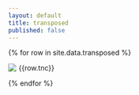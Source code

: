```yaml
---
layout: default
title: transposed
published: false
---
```



{% for row in site.data.transposed %}
<p><img src="{{site.baseurl}}/assets/gif/{{row.text | append: ".gif"}}" style="float:left;margin-right:5px;"/>{{row.tnc}}</p>
{% endfor %} 
